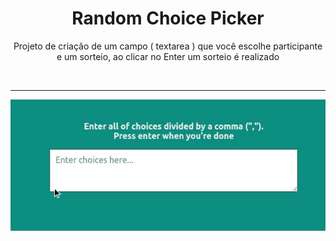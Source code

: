 <h1 align="center"> Random Choice Picker </h1>

<p align="center"> Projeto de criação de um campo ( textarea ) que você escolhe participante e um sorteio, ao clicar no Enter um sorteio é realizado</p>

</br> <hr>

<p align = "center"><img src= "./.github/Random Choice Picker.gif"></p>
